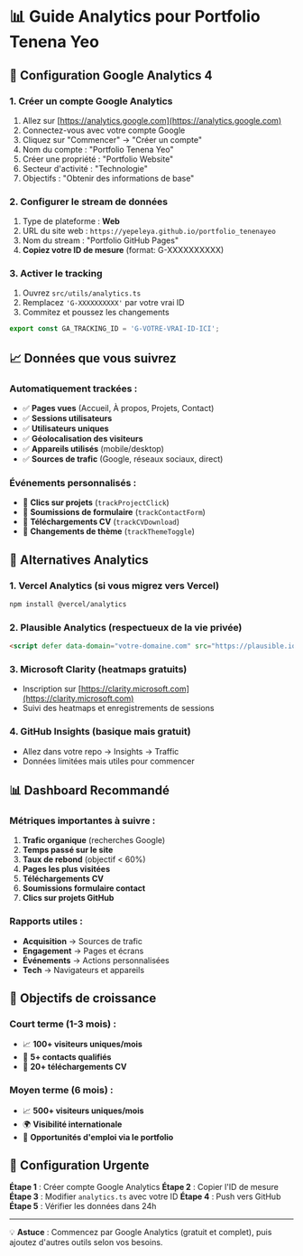 # 📊 Guide Analytics pour Portfolio Tenena Yeo

## 🚀 Configuration Google Analytics 4

### 1. Créer un compte Google Analytics
1. Allez sur [https://analytics.google.com](https://analytics.google.com)
2. Connectez-vous avec votre compte Google
3. Cliquez sur "Commencer" → "Créer un compte"
4. Nom du compte : "Portfolio Tenena Yeo"
5. Créer une propriété : "Portfolio Website"
6. Secteur d'activité : "Technologie"
7. Objectifs : "Obtenir des informations de base"

### 2. Configurer le stream de données
1. Type de plateforme : **Web**
2. URL du site web : `https://yepeleya.github.io/portfolio_tenenayeo`
3. Nom du stream : "Portfolio GitHub Pages"
4. **Copiez votre ID de mesure** (format: G-XXXXXXXXXX)

### 3. Activer le tracking
1. Ouvrez `src/utils/analytics.ts`
2. Remplacez `'G-XXXXXXXXXX'` par votre vrai ID
3. Commitez et poussez les changements

```typescript
export const GA_TRACKING_ID = 'G-VOTRE-VRAI-ID-ICI';
```

## 📈 Données que vous suivrez

### Automatiquement trackées :
- ✅ **Pages vues** (Accueil, À propos, Projets, Contact)
- ✅ **Sessions utilisateurs**
- ✅ **Utilisateurs uniques**
- ✅ **Géolocalisation des visiteurs**
- ✅ **Appareils utilisés** (mobile/desktop)
- ✅ **Sources de trafic** (Google, réseaux sociaux, direct)

### Événements personnalisés :
- 🎯 **Clics sur projets** (`trackProjectClick`)
- 📧 **Soumissions de formulaire** (`trackContactForm`)
- 📄 **Téléchargements CV** (`trackCVDownload`)
- 🌙 **Changements de thème** (`trackThemeToggle`)

## 🔧 Alternatives Analytics

### 1. **Vercel Analytics** (si vous migrez vers Vercel)
```bash
npm install @vercel/analytics
```

### 2. **Plausible Analytics** (respectueux de la vie privée)
```html
<script defer data-domain="votre-domaine.com" src="https://plausible.io/js/script.js"></script>
```

### 3. **Microsoft Clarity** (heatmaps gratuits)
- Inscription sur [https://clarity.microsoft.com](https://clarity.microsoft.com)
- Suivi des heatmaps et enregistrements de sessions

### 4. **GitHub Insights** (basique mais gratuit)
- Allez dans votre repo → Insights → Traffic
- Données limitées mais utiles pour commencer

## 📊 Dashboard Recommandé

### Métriques importantes à suivre :
1. **Trafic organique** (recherches Google)
2. **Temps passé sur le site**
3. **Taux de rebond** (objectif < 60%)
4. **Pages les plus visitées**
5. **Téléchargements CV**
6. **Soumissions formulaire contact**
7. **Clics sur projets GitHub**

### Rapports utiles :
- **Acquisition** → Sources de trafic
- **Engagement** → Pages et écrans
- **Événements** → Actions personnalisées
- **Tech** → Navigateurs et appareils

## 🎯 Objectifs de croissance

### Court terme (1-3 mois) :
- 📈 **100+ visiteurs uniques/mois**
- 📧 **5+ contacts qualifiés**
- 📄 **20+ téléchargements CV**

### Moyen terme (6 mois) :
- 📈 **500+ visiteurs uniques/mois**
- 🌍 **Visibilité internationale**
- 💼 **Opportunités d'emploi via le portfolio**

## 🚨 Configuration Urgente

**Étape 1** : Créer compte Google Analytics
**Étape 2** : Copier l'ID de mesure
**Étape 3** : Modifier `analytics.ts` avec votre ID
**Étape 4** : Push vers GitHub
**Étape 5** : Vérifier les données dans 24h

---

💡 **Astuce** : Commencez par Google Analytics (gratuit et complet), puis ajoutez d'autres outils selon vos besoins.
